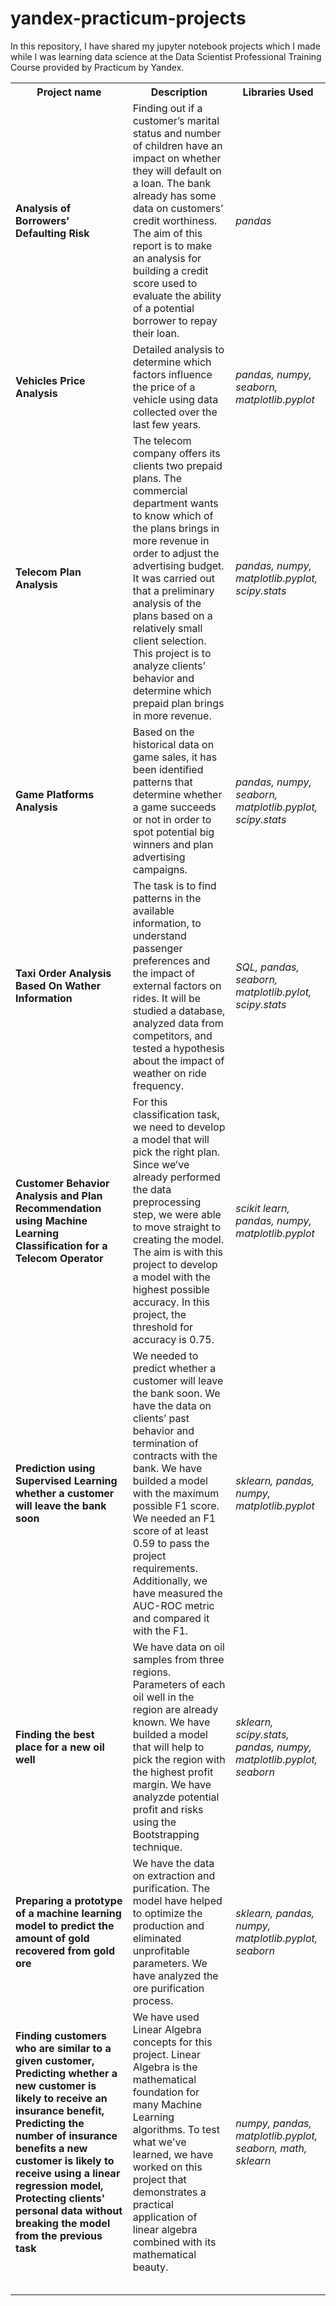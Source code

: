 # yandex-practicum-projects

In this repository, I have shared my jupyter notebook projects which I made while I was learning data science at the Data Scientist Professional Training Course provided by Practicum by Yandex.

<table>
  <tr>
    <th>Project name</th>
    <th>Description</th>
    <th>Libraries Used</th>
  </tr>
  
  <tr>
      <td><b>Analysis of Borrowers' Defaulting Risk</b></td>
    <td>Finding out if a customer’s marital status and number of children have an impact on whether they will default on a loan. The bank already has some data on customers’ credit worthiness. The aim of this report is to make an analysis for building a credit score used to evaluate the ability of a potential borrower to repay their loan.</td>
    <td><i>pandas</i></td>    
  </tr>
  
  <tr>
    <td><b>Vehicles Price Analysis</b></td>
    <td>Detailed analysis to determine which factors influence the price of a vehicle using data collected over the last few years.</td>
    <td><i>pandas, numpy, seaborn, matplotlib.pyplot</i></td>    
  </tr>
  
  <tr>
    <td><b>Telecom Plan Analysis</b></td>
    <td>The telecom company offers its clients two prepaid plans. The commercial department wants to know which of the plans brings in more revenue in order to adjust the advertising budget. It was carried out that a preliminary analysis of the plans based on a relatively small client selection. This project is to analyze clients' behavior and determine which prepaid plan brings in more revenue.</td>
    <td><i>pandas, numpy, matplotlib.pyplot, scipy.stats</i></td>    
  </tr>
  
  <tr>
    <td><b>Game Platforms Analysis</b></td>
    <td>Based on the historical data on game sales, it has been identified patterns that determine whether a game succeeds or not in order to spot potential big winners and plan advertising campaigns.</td>
    <td><i>pandas, numpy, seaborn, matplotlib.pyplot, scipy.stats</i></td>    
  </tr>
  
  <tr>
    <td><b>Taxi Order Analysis Based On Wather Information</b></td>
    <td>The task is to find patterns in the available information, to understand passenger preferences and the impact of external factors on rides.
It will be studied a database, analyzed data from competitors, and tested a hypothesis about the impact of weather on ride frequency.</td>
    <td><i>SQL, pandas, seaborn, matplotlib.pylot, scipy.stats</i></td>    
  </tr>
  
  <tr>
    <td><b>Customer Behavior Analysis and Plan Recommendation using Machine Learning Classification for a Telecom Operator</b></td>
    <td>For this classification task, we need to develop a model that will pick the right plan. Since we’ve already performed the data preprocessing step, we were able to move straight to creating the model. The aim is with this project to develop a model with the highest possible accuracy. In this project, the threshold for accuracy is 0.75.</td>
    <td><i>scikit learn, pandas, numpy, matplotlib.pyplot</i></td>    
  </tr>
  
  <tr>
    <td><b>Prediction using Supervised Learning whether a customer will leave the bank soon</b></td>
    <td>We needed to predict whether a customer will leave the bank soon. We have the data on clients’ past behavior and termination of contracts with the bank.
We have builded a model with the maximum possible F1 score. We needed an F1 score of at least 0.59 to pass the project requirements. Additionally, we have measured the AUC-ROC metric and compared it with the F1.</td>
    <td><i>sklearn, pandas, numpy, matplotlib.pyplot</i></td>    
  </tr>
  
  <tr>
    <td><b>Finding the best place for a new oil well</b></td>
    <td>We have data on oil samples from three regions. Parameters of each oil well in the region are already known. We have builded a model that will help to pick the region with the highest profit margin. We have analyzde potential profit and risks using the Bootstrapping technique.</td>
    <td><i>sklearn, scipy.stats, pandas, numpy, matplotlib.pyplot, seaborn</i></td>
  </tr>
  
  <tr>
    <td><b>Preparing a prototype of a machine learning model to predict the amount of gold recovered from gold ore</b></td>
    <td>We have the data on extraction and purification. The model have helped to optimize the production and eliminated unprofitable parameters. We have analyzed the ore purification process.</td>
    <td><i>sklearn, pandas, numpy, matplotlib.pyplot, seaborn</i></td>    
  </tr>
  
  <tr>
    <td><b>Finding customers who are similar to a given customer, Predicting whether a new customer is likely to receive an insurance benefit, Predicting the number of insurance benefits a new customer is likely to receive using a linear regression model, Protecting clients' personal data without breaking the model from the previous task</b></td>
    <td>We have used Linear Algebra concepts for this project. Linear Algebra is the mathematical foundation for many Machine Learning algorithms. To test what we've learned, we have worked on this project that demonstrates a practical application of linear algebra combined with its mathematical beauty.</td>
    <td><i>numpy, pandas, matplotlib.pyplot, seaborn, math, sklearn</i></td>    
  </tr>
  
  <tr>
    <td></td>
    <td></td>
    <td></td>    
  </tr>
  
  <tr>
    <td></td>
    <td></td>
    <td></td>    
  </tr>
  
  <tr>
    <td></td>
    <td></td>
    <td></td>    
  </tr>
  
  <tr>
    <td></td>
    <td></td>
    <td></td>    
  </tr>
  
  <tr>
    <td></td>
    <td></td>
    <td></td>    
  </tr>
    
</table>
